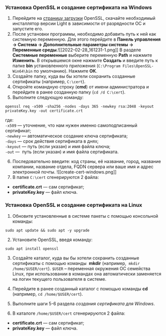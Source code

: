 ### Установка OpenSSL и создание сертификата на Windows

1. Перейдите на [страницу загрузки](https://slproweb.com/products/Win32OpenSSL.html) OpenSSL, скачайте необходимый инсталлятор версии Light в зависимости от разрядности ОС и запустите его.
2. После установки программы, необходимо добавить путь к ней как системную переменную. Для этого перейдите в **Панель управления → Система → Дополнительные параметры системы → Переменные среды**.![[2022-02-28_161231-1.png]]
   В разделе **Системные переменные** выберите переменную **Path** и нажмите **Изменить**. В открывшемся окне нажмите **Создать** и введите путь к папке **bin** установленного приложения (`C:\Program Files\OpenSSL-Win64\bin` по умолчанию). Нажмите **ОК**.
3. Создайте папку, куда вы бы хотели сохранить созданные сертификаты (например, `C:\cert`).
4. Откройте командную строку (**cmd**) от имени администратора и перейдите в ранее созданную папку (`cd /d C:\cert`).
5. Выполните следующую команду:
```
openssl req -x509 -sha256 -nodes -days 365 -newkey rsa:2048 -keyout privateKey.key -out certificate.crt
```
где:  
`-x509` — уточнение, что нам нужен именно самоподписанный сертификат;  
`-newkey` — автоматическое создание ключа сертификата;  
`-days` — срок действия сертификата в днях;  
`-keyout` — путь (если указан) и имя файла ключа;  
`-out` —  путь (если указан) и имя файла сертификата.

6. Последовательно введите: код страны, её название, город, название компании, название отдела, FQDN сервера или ваше имя и адрес электронной почты. ![[create-cert-windows.png]]
7. В папке `C:\cеrt` сгенерируются 2 файла:

- **certificate.crt** — сам сертификат;
- **privateKey.key** — файл ключа.

### Установка OpenSSL и создание сертификата на Linux

1. Обновите установленные в системе пакеты с помощью консольной команды:
```
sudo apt update && sudo apt -y upgrade
```

2. Установите OpenSSL, введя команду:
```
sudo apt install openssl
```

3. Создайте каталог, куда вы бы хотели сохранить созданные сертификаты с помощью команды  **mkdir** (например,  `mkdir /home/$USER/cert`).
   `$USER` – переменная окружения ОС семейства Linux, при использовании в командах она автоматически заменяется на логин текущего пользователя в системе.

4. Перейдите в ранее созданный каталог с помощью команды **cd** (например, `cd /home/$USER/cert`).

5. Выполните шаги 5-6 раздела *создания сертификата для Windows*.
 
6. В каталоге `/home/$USER/cert` сгенерируются 2 файла:
- **certificate.crt** — сам сертификат;
- **privateKey.key** — файл ключа.